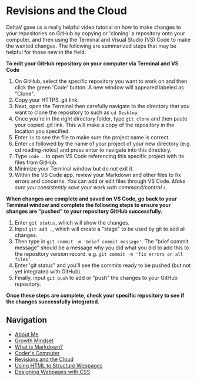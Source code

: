 # Revisions and the Cloud
DeltaV gave us a really helpful video tutorial on how to make changes to your repositories on GitHub by copying or 'cloning' a repository onto your computer, and then using the Terminal and Visual Studio (VS) Code to make the wanted changes. The following are summarized steps that may be helpful for those new in the field. 

**To edit your GitHub repository on your computer via Terminal and VS Code**
1. On GitHub, select the specific repository you want to work on and then click the green 'Code' button. A new window will appeared labeled as "Clone". 
2. Copy your HTTPS .git link.
3. Next, open the Terminal then carefully navigate to the directory that you want to clone the repository to such as `cd Desktop`.
4. Once you're in the right directory folder, type `git clone` and then paste your copied .git link. This will make a copy of the repository in the location you specified. 
5. Enter `ls` to see the file to make sure the  project name is correct. 
6. Enter `cd` followed by the name of your project of your new directory (e.g. cd reading-notes) and press enter to navigate into this directory. 
7. Type `code .` to open VS Code referencing this specific project with its files from GitHub.
8. Minimize your Terminal window but do not exit it. 
9. Within the VS Code app, review your Markdown and other files to fix errors and concerns. You can add or edit files through VS Code. *Make sure you consistently save your work with command/control `s`.* 

**When changes are complete and saved on VS Code, go back to your Terminal window and complete the following steps to ensure your changes are "pushed" to your repository GitHub successfully.**
1. Enter `git status`, which will show the changes. 
2. Input `git add .`, which will create a "stage" to be used by git to add all changes. 
3. Then type in `git commit -m 'brief commit message'`. The "brief commit message" should be a message why you did what you did to add this to the repository version record. e.g. `git commit -m 'fix errors on all files'`
4. Enter 'git status" and you'll see the commits ready to be pushed (but not yet integrated with GitHub).
5. Finally, input `git push` to add or "push" the changes to your GitHub repository. 

**Once these steps are complete, check your specific repository to see if the changes successfully integrated.** 

## Navigation

- [About Me](/README.md)
- [Growth Mindset](/Growth_Mindset.md)
- [What is Markdown?](/Learning_Markdown.md)
- [Coder's Computer](/CodersComputer.md)
- [Revisions and the Cloud](/RevisionsandCloud.md)
- [Using HTML to Structure Webpages](/HTML_Structure.md)
- [Designing Webpages with CSS](/designing_with_CSS.md)

